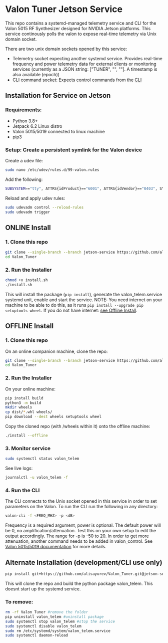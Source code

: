 # Valon Tuner Jetson Service
This repo contains a systemd-managed telemetry service and CLI for the Valon 5015 RF Synthesizer designed 
for NVIDIA Jetson platforms. This service continously polls the valon to expose real-time telemetry via Unix domain socket.

There are two unix domain sockets opened by this service:
- Telemetry socket expecting another systemd service. Provides real-time frequency and power telemetry data for external clients or monitoring services (currently as a JSON string: ["TUNER", "<freq>", "<power>"]. A timestamp is also available (epoch)) 
- CLI command socket: Expects control commands from the [CLI](#4-run-the-cli)

## Installation for Service on Jetson

### Requirements:
- Python 3.8+
- Jetpack 6.2 Linux distro
- Valon 5015/5019 connected to linux machine
- pip3

### Setup: Create a persistent symlink for the Valon device
Create a udev file:
```bash
sudo nano /etc/udev/rules.d/99-valon.rules
```
Add the following:
```bash
SUBSYSTEM=="tty", ATTRS{idProduct}=="6001", ATTRS{idVendor}=="0403", SYMLINK+="valon5015"
```
Reload and apply udev rules:
```bash
sudo udevadm control --reload-rules
sudo udevadm trigger
```

## ONLINE Install

### 1. Clone this repo
```bash
git clone --single-branch --branch jetson-service https://github.com/alisayurev/Valon_Tuner.git
cd Valon_Tuner
```

### 2. Run the Installer
```bash
chmod +x install.sh
./install.sh
```
This will install the package (`pip install`), generate the
valon_telem.service systemd unit, enable and start the service. NOTE: You need internet on your 
machine to be able to do this, as it runs `pip install --upgrade pip setuptools wheel`.
If you do not have internet: [see Offline Install](#offline-install).

## OFFLINE Install 

### 1. Clone this repo
On an online companion machine, clone the repo:
```bash
git clone --single-branch --branch jetson-service https://github.com/alisayurev/Valon_Tuner.git
cd Valon_Tuner
```

### 2. Run the Installer
On your online machine:
```bash
pip install build
python3 -m build 
mkdir wheels 
cp dist/*.whl wheels/
pip download --dest wheels setuptools wheel
```
Copy the cloned repo (with /wheels within it) onto the offline machine:
```bash
./install --offline
```

### 3. Monitor service
```bash
sudo systemctl status valon_telem
```
See live logs:
```bash
journalctl -u valon_telem -f
```

### 4. Run the CLI
The CLI connects to the Unix socket opened in this service in order to set
parameters on the Valon. To run the CLI run the following in any directory:
```bash
valon-cli -f <FREQ_MHZ> -p <dB>
```
Frequency is a required argument, power is optional. The default power will be 0,
no amplification/attenuation. Test this on your own setup to edit the output accordingly. 
The range for -p is -50 to 20. In order to get more attenuation, another command needs to be added in valon_control. 
See [Valon 5015/5019 documentation](https://www.valonrf.com/5015-customer-downloads.html) for more details.

## Alternate Installation (development/CLI use only)
```bash
pip install git+https://github.com/alisayurev/Valon_Tuner.git@jetson-service
```
This will clone the repo and build the python package valon_telem. This doesnt start up the systemd service. 

### To remove: 

```bash
rm -rf Valon_Tuner #remove the folder
pip uninstall valon_telem #uninstall package
sudo systemctl stop valon_telem #stop the service
sudo systemctl disable valon_telem
sudo rm /etc/systemd/system/valon_telem.service
sudo systemctl daemon-reload
```